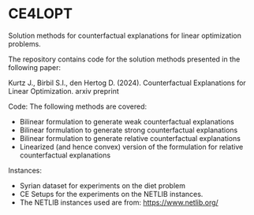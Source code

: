# CE4LOPT
Solution methods for counterfactual explanations for linear optimization problems.

The repository contains code for the solution methods presented in the following paper:

Kurtz J., Birbil S.I., den Hertog D. (2024). Counterfactual Explanations for Linear Optimization. arxiv preprint

Code: 
The following methods are covered:
- Bilinear formulation to generate weak counterfactual explanations
- Bilinear formulation to generate strong counterfactual explanations
- Bilinear formulation to generate relative counterfactual explanations
- Linearized (and hence convex) version of the formulation for relative counterfactual explanations

Instances:
- Syrian dataset for experiments on the diet problem
- CE Setups for the experiments on the NETLIB instances.
- The NETLIB instances used are from: https://www.netlib.org/

